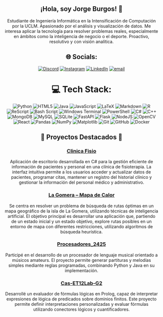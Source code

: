 <div align="center">
  
## ¡Hola, soy Jorge Burgos! 👋
Estudiante de Ingeniería Informática en la Intensificación de Computación por la UCLM. Apasionado por el análisis y visualización de datos.
Me interesa aplicar la tecnología para resolver problemas reales, especialmente en ámbitos como la inteligencia de negocio o el deporte.
Proactivo, resolutivo y con visión analítica.

## 🌐 Socials:
[![Discord](https://img.shields.io/badge/Discord-%237289DA.svg?logo=discord&logoColor=white)](https://discord.gg/j_3_burgos#1352) [![Instagram](https://img.shields.io/badge/Instagram-%23E4405F.svg?logo=Instagram&logoColor=white)](https://instagram.com/J_3_Burgos) [![LinkedIn](https://img.shields.io/badge/LinkedIn-%230077B5.svg?logo=linkedin&logoColor=white)](https://linkedin.com/in/https://www.linkedin.com/in/jorge-burgos-ortega-a77092281/) [![email](https://img.shields.io/badge/Email-D14836?logo=gmail&logoColor=white)](mailto:jorgeburgosortega2003@gmail.com) 

# 💻 Tech Stack:
![Python](https://img.shields.io/badge/python-3670A0?style=for-the-badge&logo=python&logoColor=ffdd54) ![HTML5](https://img.shields.io/badge/html5-%23E34F26.svg?style=for-the-badge&logo=html5&logoColor=white) ![Java](https://img.shields.io/badge/java-%23ED8B00.svg?style=for-the-badge&logo=openjdk&logoColor=white) ![JavaScript](https://img.shields.io/badge/javascript-%23323330.svg?style=for-the-badge&logo=javascript&logoColor=%23F7DF1E) ![LaTeX](https://img.shields.io/badge/latex-%23008080.svg?style=for-the-badge&logo=latex&logoColor=white) ![Markdown](https://img.shields.io/badge/markdown-%23000000.svg?style=for-the-badge&logo=markdown&logoColor=white) ![R](https://img.shields.io/badge/r-%23276DC3.svg?style=for-the-badge&logo=r&logoColor=white) ![ReScript](https://img.shields.io/badge/rescript-%2314162c?style=for-the-badge&logo=rescript&logoColor=e34c4c) ![Bash Script](https://img.shields.io/badge/bash_script-%23121011.svg?style=for-the-badge&logo=gnu-bash&logoColor=white) ![Windows Terminal](https://img.shields.io/badge/Windows%20Terminal-%234D4D4D.svg?style=for-the-badge&logo=windows-terminal&logoColor=white) ![PowerShell](https://img.shields.io/badge/PowerShell-%235391FE.svg?style=for-the-badge&logo=powershell&logoColor=white) ![C#](https://img.shields.io/badge/c%23-%23239120.svg?style=for-the-badge&logo=csharp&logoColor=white) ![C++](https://img.shields.io/badge/c++-%2300599C.svg?style=for-the-badge&logo=c%2B%2B&logoColor=white) ![MongoDB](https://img.shields.io/badge/MongoDB-%234ea94b.svg?style=for-the-badge&logo=mongodb&logoColor=white) ![MySQL](https://img.shields.io/badge/mysql-4479A1.svg?style=for-the-badge&logo=mysql&logoColor=white) ![SQLite](https://img.shields.io/badge/sqlite-%2307405e.svg?style=for-the-badge&logo=sqlite&logoColor=white) ![FastAPI](https://img.shields.io/badge/FastAPI-005571?style=for-the-badge&logo=fastapi) ![Flask](https://img.shields.io/badge/flask-%23000.svg?style=for-the-badge&logo=flask&logoColor=white) ![NodeJS](https://img.shields.io/badge/node.js-6DA55F?style=for-the-badge&logo=node.js&logoColor=white) ![OpenCV](https://img.shields.io/badge/opencv-%23white.svg?style=for-the-badge&logo=opencv&logoColor=white) ![React](https://img.shields.io/badge/react-%2320232a.svg?style=for-the-badge&logo=react&logoColor=%2361DAFB) ![Pandas](https://img.shields.io/badge/pandas-%23150458.svg?style=for-the-badge&logo=pandas&logoColor=white) ![NumPy](https://img.shields.io/badge/numpy-%23013243.svg?style=for-the-badge&logo=numpy&logoColor=white) ![Matplotlib](https://img.shields.io/badge/Matplotlib-%23ffffff.svg?style=for-the-badge&logo=Matplotlib&logoColor=black) ![Git](https://img.shields.io/badge/git-%23F05033.svg?style=for-the-badge&logo=git&logoColor=white) ![GitHub](https://img.shields.io/badge/github-%23121011.svg?style=for-the-badge&logo=github&logoColor=white) ![Docker](https://img.shields.io/badge/docker-%230db7ed.svg?style=for-the-badge&logo=docker&logoColor=white)

## 🌟 Proyectos Destacados 🌟
### [Clinica Fisio](https://github.com/J3Burgos/ClinicaFisIPO)
Aplicación de escritorio desarrollada en C# para la gestión eficiente de información de pacientes y personal en una clínica de fisioterapia. La interfaz intuitiva permite a los usuarios acceder y actualizar datos de pacientes, programar citas, mantener un registro del historial clínico y gestionar la información del personal médico y administrativo.

### [La Gomera – Mapa de Calor](https://github.com/J3Burgos/La_Gomera_Mapa_de_Calor)
Se centra en resolver un problema de búsqueda de rutas óptimas en un mapa geográfico de la isla de La Gomera, utilizando técnicas de inteligencia artificial. El objetivo principal es desarrollar una aplicación que, partiendo de un estado inicial y un estado objetivo, explore rutas posibles en un entorno de mapa con diferentes restricciones, utilizando algoritmos de búsqueda heurística.

### [Procesadores_2425](https://github.com/RedBed24/Procesadores_2425)
Participé en el desarrollo de un procesador de lenguaje musical orientado a músicos amateurs. El proyecto permite generar partituras y melodías simples mediante reglas programadas, combinando Python y Java en su implementación.

### [Cas-ET12Lab-G2](https://github.com/J3Burgos/Cas-ET12Lab-G2)
Desarrollé un evaluador de fórmulas lógicas en Prolog, capaz de interpretar expresiones de lógica de predicados sobre dominios finitos. Este proyecto permite definir interpretaciones personalizadas y evaluar fórmulas utilizando conectores lógicos y cuantificadores.
